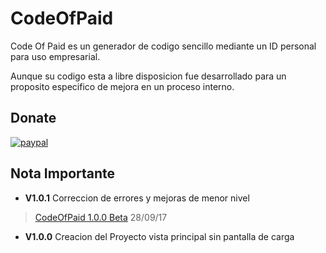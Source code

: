 # CodeOfPaid
Code Of Paid es un generador de codigo sencillo mediante un ID personal para uso empresarial. 

Aunque su codigo esta a libre disposicion fue desarrollado para un proposito especifico de mejora en un proceso interno.

## Donate

[![paypal](https://www.paypalobjects.com/en_US/i/btn/btn_donateCC_LG.gif)](paypal.me/MetalSyntax)

## Nota Importante 

- **V1.0.1** Correccion de errores y mejoras de menor nivel

> [CodeOfPaid 1.0.0 Beta](http://quainator.com/5Hi7) 28/09/17

- **V1.0.0** Creacion del Proyecto vista principal sin pantalla de carga
